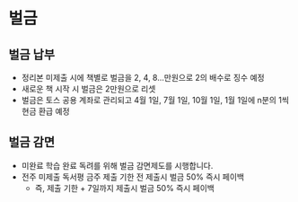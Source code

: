 # 벌금

## 벌금 납부

- 정리본 미제출 시에 책별로 벌금을 2, 4, 8...만원으로 2의 배수로 징수 예정
- 새로운 책 시작 시 벌금은 2만원으로 리셋
- 벌금은 토스 공용 계좌로 관리되고 4월 1일, 7월 1일, 10월 1일, 1월 1일에 n분의 1씩 현금 환급 예정

## 벌금 감면

- 미완료 학습 완료 독려를 위해 벌금 감면제도를 시행합니다.
- 전주 미제출 독서평 금주 제출 기한 전 제출시 벌금 50% 즉시 페이백
  - 즉, 제출 기한 + 7일까지 제출시 벌금 50% 즉시 페이백